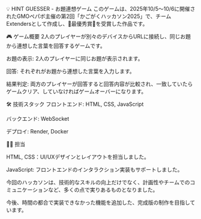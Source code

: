💡 HINT GUESSER - お題連想ゲーム
このゲームは、2025年10/5〜10/6に開催されたGMOペパボ主催の第2回「かごがくハッカソン2025」で、チームExtendersとして作成し、🎉最優秀賞🎉を受賞した作品です。


🎮 ゲーム概要
2人のプレイヤーが別々のデバイスからURLに接続し、同じお題から連想した言葉を回答するゲームです。

お題の表示: 2人のプレイヤーに同じお題が表示されます。

回答: それぞれがお題から連想した言葉を入力します。

結果判定: 両方のプレイヤーが回答すると回答内容が比較され、一致していたらゲームクリア、していなければゲームオーバーになります。

🛠️ 技術スタック
フロントエンド: HTML, CSS, JavaScript

バックエンド: WebSocket

デプロイ: Render, Docker

🧑‍💻 担当

HTML, CSS：UI/UXデザインとレイアウトを担当しました。

JavaScript: フロントエンドのインタラクション実装もサポートしました。


今回のハッカソンは、技術的なスキルの向上だけでなく、計画性やチームでのコミュニケーションなど、多くの点で実りあるものとなりました。

今後、時間の都合で実装できなかった機能を追加した、完成版の制作を目指しています。
